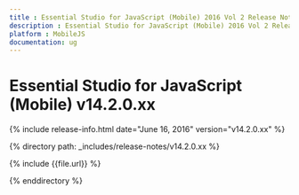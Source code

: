 ```yaml
---
title : Essential Studio for JavaScript (Mobile) 2016 Vol 2 Release Notes
description : Essential Studio for JavaScript (Mobile) 2016 Vol 2 Release Notes
platform : MobileJS
documentation: ug
---
```


# Essential Studio for JavaScript (Mobile) v14.2.0.xx

{% include release-info.html date="June 16, 2016" version="v14.2.0.xx" %} 

{% directory path: _includes/release-notes/v14.2.0.xx %}

{% include {{file.url}} %}

{% enddirectory %}